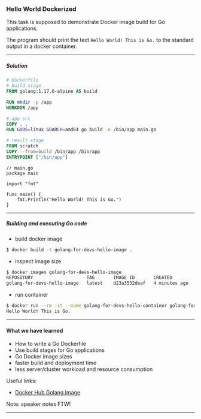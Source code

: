 ### Hello World Dockerized
This task is supposed to demonstrate Docker image build for Go applications.


The program should print the text `Hello World! This is Go.` to the standard output in a docker container.

----

##### Solution

```Dockerfile
# Dockerfile
# build stage
FROM golang:1.17.6-alpine AS build

RUN mkdir -p /app
WORKDIR /app

# app src
COPY . .
RUN GOOS=linux GOARCH=amd64 go build -o /bin/app main.go

# result stage
FROM scratch
COPY --from=build /bin/app /bin/app
ENTRYPOINT ["/bin/app"]
```

```golang
// main.go
package main

import "fmt"

func main() {
	fmt.Println("Hello World! This is Go.")
}
```

----
##### Building and executing Go code
* build docker image
```bash
$ docker build -t golang-for-devs-hello-image .
```

* inspect image size
```bash
$ docker images golang-for-devs-hello-image
REPOSITORY                    TAG       IMAGE ID       CREATED         SIZE
golang-for-devs-hello-image   latest    d23a3532deaf   4 minutes ago   1.77MB
```

* run container
```bash
$ docker run --rm -it --name golang-for-devs-hello-container golang-for-devs-hello-image
Hello World! This is Go.
```

----
#### What we have learned
* How to write a Go Dockerfile
* Use build stages for Go applications
* Go Docker image sizes
* faster build and deployment time
* less server/cluster workload and resource consumption


Useful links:
- [Docker Hub Golang Image](https://hub.docker.com/_/golang)

Note: speaker notes FTW!

---